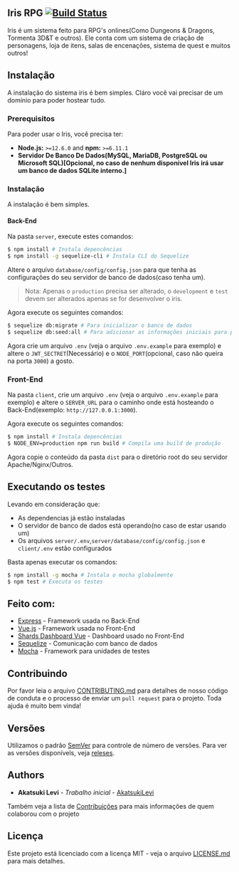 ## Iris RPG [![Build Status](https://travis-ci.org/irisrpg/irisrpg.svg?branch=master)](https://travis-ci.org/irisrpg/irisrpg)

Iris é um sistema feito para RPG's onlines(Como Dungeons & Dragons, Tormenta 3D&T e outros).
Ele conta com um sistema de criação de personagens, loja de itens, salas de encenações, sistema de quest e muitos outros!

## Instalação

A instalação do sistema iris é bem simples. Cláro você vai precisar de um domínio para poder hostear tudo.

### Prerequisitos

Para poder usar o Iris, você precisa ter:

- **Node.js:** `>=12.6.0` and **npm:** `>=6.11.1`
- **Servidor De Banco De Dados(MySQL, MariaDB, PostgreSQL ou Microsoft SQL)[Opcional, no caso de nenhum disponível Iris irá usar um banco de dados SQLite interno.]**

### Instalação

A instalação é bem simples.

#### Back-End

Na pasta `server`, execute estes comandos:

```bash
$ npm install # Instala depencências
$ npm install -g sequelize-cli # Instala CLI do Sequelize
```

Altere o arquivo `database/config/config.json` para que tenha as configurações do seu servidor de banco de dados(caso tenha um).

> Nota: Apenas o `production` precisa ser alterado, o `development` e `test` devem ser alterados apenas se for desenvolver o iris.

Agora execute os seguintes comandos:

```bash
$ sequelize db:migrate # Para inicializar o banco de dados
$ sequelize db:seed:all # Para adicionar as informações iniciais para poder começar a usar
```

Agora crie um arquivo `.env` (veja o arquivo `.env.example` para exemplo) e altere o `JWT_SECTRET`(Necessário) e o `NODE_PORT`(opcional, caso não queira na porta `3000`) a gosto.

### Front-End

Na pasta `client`, crie um arquivo `.env` (veja o arquivo `.env.example` para exemplo) e altere o `SERVER_URL` para o caminho onde está hosteando o Back-End(exemplo: `http://127.0.0.1:3000`).

Agora execute os seguintes comandos:

```bash
$ npm install # Instala depencências
$ NODE_ENV=production npm run build # Compila uma build de produção
```

Agora copie o conteúdo da pasta `dist` para o diretório root do seu servidor Apache/Nginx/Outros.


## Executando os testes

Levando em consideração que:
- As dependencias já estão instaladas
- O servidor de banco de dados está operando(no caso de estar usando um)
- Os arquivos `server/.env`,`server/database/config/config.json` e `client/.env` estão configurados

Basta apenas executar os comandos:
```bash
$ npm install -g mocha # Instala o mocha globalmente
$ npm test # Executa os testes
```

## Feito com:

* [Express](https://expressjs.com/) - Framework usada no Back-End
* [Vue.js](https://vuejs.org/) - Framework usada no Front-End
* [Shards Dashboard Vue](https://github.com/DesignRevision/shards-dashboard-vue) - Dashboard usado no Front-End
* [Sequelize](https://sequelize.org/) - Comunicação com banco de dados
* [Mocha](https://mochajs.org/) - Framework para unidades de testes

## Contribuindo

Por favor leia o arquivo [CONTRIBUTING.md](https://gist.github.com/PurpleBooth/b24679402957c63ec426) para detalhes de nosso código de conduta e o processo de enviar um `pull request` para o projeto. Toda ajuda é muito bem vinda!

## Versões

Utilizamos o padrão [SemVer](http://semver.org/) para controle de número de versões. Para ver as versões disponívels, veja [releses](https://github.com/irisrpg/irisrpg/releases). 

## Authors

* **Akatsuki Levi** - *Trabalho inicial* - [AkatsukiLevi](https://github.com/akatsukilevi)

Também veja a lista de [Contribuições](https://github.com/irisrpg/irisrpg/contributors) para mais informações de quem colaborou com o projeto

## Licença

Este projeto está licenciado com a licença MIT - veja o arquivo [LICENSE.md](LICENSE.md) para mais detalhes.